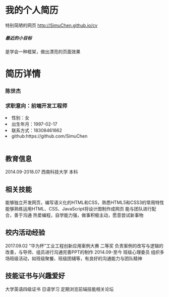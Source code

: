 # 我的个人简历
特别简陋的网页 http://SimuChen.github.io/cv<br>
<h5>最近的小目标</h5>是学会一种框架，做出漂亮的页面效果

# 简历详情
<h3>陈世杰</h3>
<h3>求职意向：前端开发工程师</h3>
<li>性别：女</li>
<li>出生年月：1997-02-17</li>
<li>联系方式：18308461662</li>
<li>github:https://github.com/SimuChen</li><br/>

<h2>教育信息</h2>
2014.09-2018.07 西南科技大学 本科<br/>

<h2>相关技能</h2>
能够独立开发网页，编写语义化的HTML和CSS，熟悉HTML5和CSS3的常用特性  
能够熟练运用HTML、CSS、JavaScript将设计图制作成网页  
能与团队进行配合，善于沟通  
热爱编程，自学能力强，做事积极主动，愿意尝试新事物

<h2>校内活动经验</h2>
2017.09.02	“华为杯”工业工程创新应用案例大赛  二等奖  
负责案例的改写与逻辑的改善，与导师、组员进行沟通完善PPT的制作  
2014.09-至今	班级心理委员  
组织多场班级活动，如班级聚餐、班级团辅等，有良好的沟通能力与团队精神  

<h2>技能证书与兴趣爱好</h2>
大学英语四级证书  
日语学习  
定期浏览前端技能相关论坛
